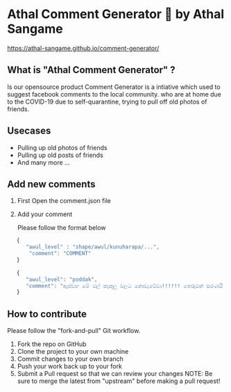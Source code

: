 # Athal Comment Generator 🤪 by Athal Sangame 
https://athal-sangame.github.io/comment-generator/

## What is "Athal Comment Generator" ?
Is our opensource product Comment Generator is a intiative which used to suggest facebook comments to the local community. who are at home due to the COVID-19 due to self-quarantine, trying to pull off old photos of friends.

## Usecases
- Pulling up old photos of friends
- Pulling up old posts of friends
- And many more ... 

## Add new comments 
1. First Open the comment.json file
2. Add your comment 
    
   Please follow the format below

```javascript
   {
      "awul_level" : "shape/awul/kunuharapa/...",
       "comment": "COMMENT"
   }
   
   {
      "awul_level": "poddak",
      "comment": "ඇස්වහ මේ මල් කැකුලු වලට නොවැටේවා!!!!!! තෙරුවන් සරණයි යාලු 🙂"
   } 
```

## How to contribute
Please follow the "fork-and-pull" Git workflow.

1. Fork the repo on GitHub
2. Clone the project to your own machine
3. Commit changes to your own branch
4. Push your work back up to your fork
5. Submit a Pull request so that we can review your changes
NOTE: Be sure to merge the latest from "upstream" before making a pull request!

   



